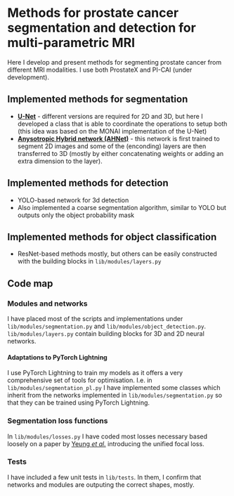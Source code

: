 # Methods for prostate cancer segmentation and detection for multi-parametric MRI

Here I develop and present methods for segmenting prostate cancer from different MRI modalities. I use both ProstateX and PI-CAI (under development).

## Implemented methods for segmentation

* [**U-Net**](https://www.nature.com/articles/s41592-018-0261-2) - different versions are required for 2D and 3D, but here I developed a class that is able to coordinate the operations to setup both (this idea was based on the MONAI implementation of the U-Net)
* [**Anysotropic Hybrid network (AHNet)**](https://arxiv.org/abs/1711.08580) - this network is first trained to segment 2D images and some of the (enconding) layers are then transferred to 3D (mostly by either concatenating weights or adding an extra dimension to the layer).

## Implemented methods for detection

* YOLO-based network for 3d detection
* Also implemented a coarse segmentation algorithm, similar to YOLO but outputs only the object probability mask

## Implemented methods for object classification

* ResNet-based methods mostly, but others can be easily constructed with the building blocks in `lib/modules/layers.py`

## Code map

### Modules and networks

I have placed most of the scripts and implementations under `lib/modules/segmentation.py` and `lib/modules/object_detection.py`. `lib/modules/layers.py` contain building blocks for 3D and 2D neural networks.

#### Adaptations to PyTorch Lightning

I use PyTorch Lightning to train my models as it offers a very comprehensive set of tools for optimisation. I.e. in `lib/modules/segmentation_pl.py` I have implemented some classes which inherit from the networks implemented in `lib/modules/segmentation.py` so that they can be trained using PyTorch Lightning.

### Segmentation loss functions

In `lib/modules/losses.py` I have coded most losses necessary based loosely on a paper by [Yeung *et al.*](https://www.ncbi.nlm.nih.gov/pmc/articles/PMC8785124/) introducing the unified focal loss.

### Tests

I have included a few unit tests in `lib/tests`. In them, I confirm that networks and modules are outputing the correct shapes, mostly.